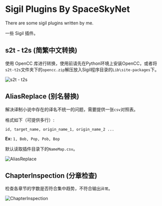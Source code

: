 # Sigil Plugins By SpaceSkyNet

There are some sigil plugins written by me.

一些 Sigil 插件。

## s2t - t2s (简繁中文转换)

使用 OpenCC 库进行转换，使用前请先在Python环境上安装OpenCC，或者将`s2t-t2s`文件夹下的`opencc.zip`解压放入Sigil程序目录的`Lib\site-packages`下。

![s2t - t2s](https://i.loli.net/2020/07/24/AMsH1bY2S5VctD6.png)

## AliasReplace (别名替换)

解决译制小说中存在的译名不统一的问题，需要提供一张`csv`对照表。

格式如下（可提供多行）:

`id, target_name, origin_name_1, origin_name_2 ...`

**Ex:** `1, Bob, Pop, Pob, Bop`

默认读取插件目录下的`NameMap.csv`。

![AliasReplace](https://i.loli.net/2020/07/24/e3ikV8blvNsZGEA.png)

## ChapterInspection (分章检查)

检查各章节的字数是否符合集中趋势，不符合输出`异常`。

![ChapterInspection](https://i.loli.net/2020/07/24/gQlXOP1zVauoqxG.png)
